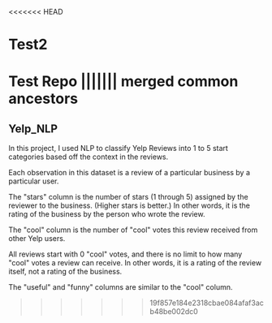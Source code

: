 <<<<<<< HEAD
# Test2
Test Repo
||||||| merged common ancestors
=======
## Yelp_NLP

In this project, I used NLP to classify Yelp Reviews into 1 to 5 start categories based off the context in the reviews.

Each observation in this dataset is a review of a particular business by a particular user.

The "stars" column is the number of stars (1 through 5) assigned by the reviewer to the business. (Higher stars is better.) In other words, it is the rating of the business by the person who wrote the review.

The "cool" column is the number of "cool" votes this review received from other Yelp users.

All reviews start with 0 "cool" votes, and there is no limit to how many "cool" votes a review can receive. In other words, it is a rating of the review itself, not a rating of the business.

The "useful" and "funny" columns are similar to the "cool" column.
>>>>>>> 19f857e184e2318cbae084afaf3acb48be002dc0
